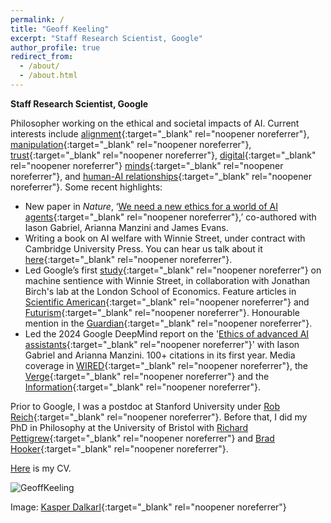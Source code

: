 ```yaml
---
permalink: /
title: "Geoff Keeling"
excerpt: "Staff Research Scientist, Google"
author_profile: true
redirect_from: 
  - /about/
  - /about.html
---
```


**Staff Research Scientist, Google**

Philosopher working on the ethical and societal impacts of AI. Current interests include [alignment](https://link.springer.com/article/10.1007/s11098-025-02300-4?utm_source=rct_congratemailt&utm_medium=email&utm_campaign=oa_20250330&utm_content=10.1007/s11098-025-02300-4){:target="_blank" rel="noopener noreferrer"}, [manipulation](https://arxiv.org/pdf/2404.15058){:target="_blank" rel="noopener noreferrer"}, [trust](https://dl.acm.org/doi/10.1145/3630106.3658964){:target="_blank" rel="noopener noreferrer"}, [digital](https://arxiv.org/pdf/2506.13403){:target="_blank" rel="noopener noreferrer"} [minds](https://www.tandfonline.com/doi/abs/10.1080/0020174X.2025.2450598){:target="_blank" rel="noopener noreferrer"}, and [human-AI relationships](https://ojs.aaai.org/index.php/AIES/article/view/31694){:target="_blank" rel="noopener noreferrer"}. Some recent highlights:

* New paper in _Nature_, ‘[We need a new ethics for a world of AI agents](https://www.nature.com/articles/d41586-025-02454-5){:target="_blank" rel="noopener noreferrer"},’ co-authored with Iason Gabriel, Arianna Manzini and James Evans. 
* Writing a book on AI welfare with Winnie Street, under contract with Cambridge University Press. You can hear us talk about it [here](https://youtu.be/U0GBfbgYf-Y?si=znis3mac0whB5aQu){:target="_blank" rel="noopener noreferrer"}.
* Led Google’s first [study](https://arxiv.org/pdf/2411.02432){:target="_blank" rel="noopener noreferrer"} on machine sentience with Winnie Street, in collaboration with Jonathan Birch's lab at the London School of Economics. Feature articles in [Scientific American](https://www.scientificamerican.com/article/could-inflicting-pain-test-ai-for-sentience/){:target="_blank" rel="noopener noreferrer"} and [Futurism](https://futurism.com/scientists-experiment-with-subjecting-ai-to-pain){:target="_blank" rel="noopener noreferrer"}. Honourable mention in the [Guardian](https://www.theguardian.com/technology/2024/nov/17/ai-could-cause-social-ruptures-between-people-who-disagree-on-its-sentience){:target="_blank" rel="noopener noreferrer"}.
* Led the 2024 Google DeepMind report on the '[Ethics of advanced AI assistants](https://arxiv.org/pdf/2404.16244){:target="_blank" rel="noopener noreferrer"}' with Iason Gabriel and Arianna Manzini. 100+ citations in its first year. Media coverage in [WIRED](https://www.wired.com/story/prepare-to-get-manipulated-by-emotionally-expressive-chatbots/){:target="_blank" rel="noopener noreferrer"}, the [Verge](https://www.theverge.com/c/24300623/ai-companions-replika-openai-chatgpt-assistant-romance){:target="_blank" rel="noopener noreferrer"} and the [Information](https://www.theinformation.com/articles/why-google-and-openai-dont-see-eye-to-eye-on-voice-assistants){:target="_blank" rel="noopener noreferrer"}.

Prior to Google, I was a postdoc at Stanford University under [Rob Reich](https://en.wikipedia.org/wiki/Rob_Reich){:target="_blank" rel="noopener noreferrer"}. Before that,  I did my PhD in Philosophy at the University of Bristol with [Richard Pettigrew](https://richardpettigrew.com/){:target="_blank" rel="noopener noreferrer"} and [Brad Hooker](https://en.wikipedia.org/wiki/Brad_Hooker){:target="_blank" rel="noopener noreferrer"}. 

[Here](https://geoffkeeling.github.io/files/CV.pdf) is my CV.

![GeoffKeeling](https://geoffkeeling.github.io/images/bio-photo.jpg)

Image: [Kasper Dalkarl](https://www.kasperdalkarl.com/){:target="_blank" rel="noopener noreferrer"}
